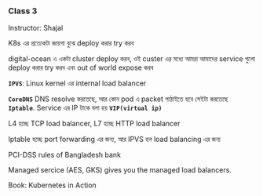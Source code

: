 
### Class 3

Instructor: Shajal

K8s এর প্রত্যেকটা জায়গা বুঝে deploy করার try করব 

digital-ocean এ একটা cluster deploy করব, ওই custer এর মধ্যে আমরা আমাদের service গুলো deploy করার try করব এবং out of world expose করব    


**`IPVS`**: Linux kernel এর internal load balancer

**`CoreDNS`** DNS resolve করতেছে, আর কোন pod এ packet পাঠাইতে হবে সেইটা করতেছে **`Iptable`**. Service এর IP টাকে বলা হয় **`VIP(virtual ip)`**

L4 হচ্ছে TCP load balancer, L7 হচ্ছে HTTP load balancer

Iptable হচ্ছে port forwarding এর জন্য, আর IPVS হল load balancing এর জন্য

PCI-DSS rules of Bangladesh bank

Managed sercice (AES, GKS) gives you the managed load balancers.

Book: Kubernetes in Action